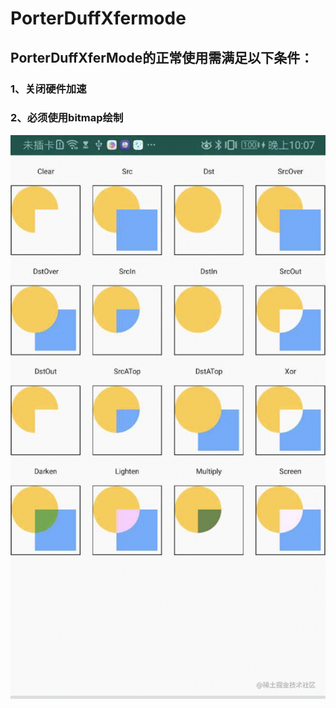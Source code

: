 # PorterDuffXfermode
## PorterDuffXferMode的正常使用需满足以下条件：
### 1、关闭硬件加速
### 2、必须使用bitmap绘制

![](https://github.com/aiceking/PorterDuffXfermode/blob/main/xfermode.png)